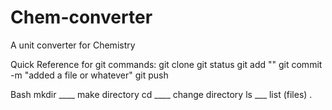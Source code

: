 # Chem-converter
A unit converter for Chemistry

Quick Reference for git commands:
git clone <paste with mouse>
git status
git add "<your file>"
git commit -m "added a file or whatever"
git push

Bash
mkdir ____ make directory
cd ____ change directory
ls ___ list (files)
.
